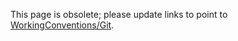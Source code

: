 
This page is obsolete; please update links to point to [WorkingConventions/Git](working-conventions/git).
